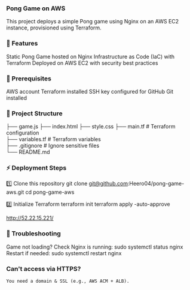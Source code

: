 ### Pong Game on AWS
This project deploys a simple Pong game using Nginx on an AWS EC2 instance, provisioned using Terraform.

### 🚀 Features
Static Pong Game hosted on Nginx
Infrastructure as Code (IaC) with Terraform
Deployed on AWS EC2 with security best practices

### 📌 Prerequisites
AWS account
Terraform installed
SSH key configured for GitHub
Git installed

### 📂 Project Structure
├── game.js
├── index.html
├── style.css
├── main.tf          # Terraform configuration  
├── variables.tf     # Terraform variables  
├── .gitignore       # Ignore sensitive files  
└── README.md

### ⚡ Deployment Steps
1️⃣ Clone this repository
git clone git@github.com:Heero04/pong-game-aws.git
cd pong-game-aws

2️⃣ Initialize Terraform
terraform init
terraform apply -auto-approve

http://52.22.15.221/

### 📜 Troubleshooting
Game not loading?
    Check Nginx is running:
        sudo systemctl status nginx
    Restart if needed:
        sudo systemctl restart nginx

### Can't access via HTTPS?
    You need a domain & SSL (e.g., AWS ACM + ALB).